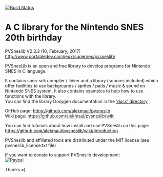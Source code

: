 [![Build Status](https://travis-ci.com/ochristensen/pvsneslib.svg?branch=cmake)](https://travis-ci.com/ochristensen/pvsneslib)

# A C library for the Nintendo SNES 20th birthday #
PVSneslib V2.3.2 (10, February, 2017)  
http://www.portabledev.com/jeux/supernes/pvsneslib/

PVSnesLib is an open and free library to develop programs for Nintendo SNES in C language.

It contains snes-sdk compiler / linker and a library (sources included) which offer facilities to use backgrounds / sprites / pads / music & sound on Nintendo SNES system. 
It also contains examples to help how to use functions with the library.  
You can find the library Doxygen documentation in the ['docs' directory](pvsneslib/docs/html/files.html)

GitHub page: https://github.com/alekmaul/pvsneslib  
Wiki page: https://github.com/alekmaul/pvsneslib/wiki

You can find tutorials about how install and use PVSneslib on this page:  
https://github.com/alekmaul/pvsneslib/wiki/Introduction

PVSneslib and affiliated tools are distributed under the MIT license (see pvsneslib_license.txt file)

If you want to donate to support PVSneslib development:  
[![Paypal](https://www.paypalobjects.com/fr_FR/FR/i/btn/x-click-but04.gif)](https://www.paypal.com/cgi-bin/webscr?cmd=_s-xclick&hosted_button_id=Y5USKF23DQVLC)

Thanks =)
